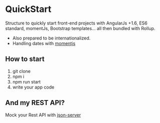 # QuickStart
Structure to quickly start front-end projects with AngularJs +1.6, ES6 standard, momentJs, Bootstrap templates... all then bundled with Rollup.

* Also prepared to be internationalized.
* Handling dates with [momentjs](http://momentjs.com/)

## How to start

1. git clone
2. npm i
3. npm run start
4. write your app code

## And my REST API?
Mock your Rest API with [json-server](https://github.com/typicode/json-server)
